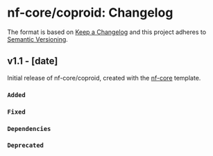 # nf-core/coproid: Changelog

The format is based on [Keep a Changelog](https://keepachangelog.com/en/1.0.0/)
and this project adheres to [Semantic Versioning](https://semver.org/spec/v2.0.0.html).

## v1.1 - [date]

Initial release of nf-core/coproid, created with the [nf-core](https://nf-co.re/) template.

### `Added`

### `Fixed`

### `Dependencies`

### `Deprecated`
